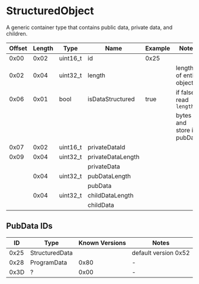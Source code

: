 # StructuredObject

A generic container type that contains public data, private data, and children.

| Offset | Length | Type     | Name              | Example | Notes                      |
| ------ | ------ | -------- | ----------------- | ------- | -------------------------- |
| 0x00   | 0x02   | uint16_t | id                | 0x25    |                            |
| 0x02   | 0x04   | uint32_t | length            |         | length of entire object    |
| 0x06   | 0x01   | bool     | isDataStructured  | true    | if false, read `length`    |
|        |        |          |                   |         | bytes and store in pubData |
| 0x07   | 0x02   | uint16_t | privateDataId     |         |                            |
| 0x09   | 0x04   | uint32_t | privateDataLength |         |                            |
|        |        |          | privateData       |         |                            |
|        | 0x04   | uint32_t | pubDataLength     |         |                            |
|        |        |          | pubData           |         |                            |
|        | 0x04   | uint32_t | childDataLength   |         |                            |
|        |        |          | childData         |         |                            |

## PubData IDs

| ID   | Type           | Known Versions | Notes                |
| ---- | -------------- | -------------- | -------------------- |
| 0x25 | StructuredData |                | default version 0x52 |
| 0x28 | ProgramData    | 0x80           | -                    |
| 0x3D | ?              | 0x00           | -                    |

